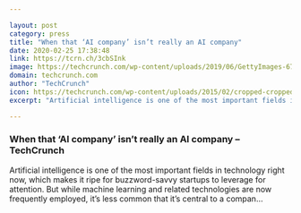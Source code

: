 ```yaml
---

layout: post
category: press
title: "When that ‘AI company’ isn’t really an AI company"
date: 2020-02-25 17:38:48
link: https://tcrn.ch/3cbSInk
image: https://techcrunch.com/wp-content/uploads/2019/06/GettyImages-674953064-e1560880529159.jpg?w=675
domain: techcrunch.com
author: "TechCrunch"
icon: https://techcrunch.com/wp-content/uploads/2015/02/cropped-cropped-favicon-gradient.png?w=180
excerpt: "Artificial intelligence is one of the most important fields in technology right now, which makes it ripe for buzzword-savvy startups to leverage for attention. But while machine learning and related technologies are now frequently employed, it’s less common that it’s central to a compan…"

---
```


### When that ‘AI company’ isn’t really an AI company – TechCrunch

Artificial intelligence is one of the most important fields in technology right now, which makes it ripe for buzzword-savvy startups to leverage for attention. But while machine learning and related technologies are now frequently employed, it’s less common that it’s central to a compan…
